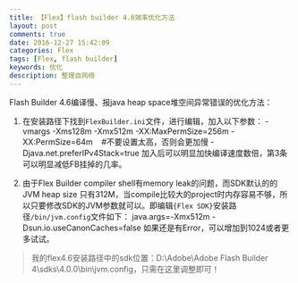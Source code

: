 ```yaml
---
title: 【Flex】flash builder 4.6效率优化方法
layout: post
comments: true
date: 2016-12-27 15:42:09
categories: Flex
tags: [Flex, flash builder]
keywords: 优化
description: 整理自网络
---
```


Flash Builder 4.6编译慢、报java heap space堆空间异常错误的优化方法：

1. 在安装路径下找到`FlexBuilder.ini`文件，进行编辑，加入以下参数：
		-vmargs
		-Xms128m
		-Xmx512m
		-XX:MaxPermSize=256m
		-XX:PermSize=64m    				#不要设置太高，否则会更加慢
		-Djava.net.preferIPv4Stack=true
加入后可以明显加快编译速度数倍，第3条可以明显减低FB挂掉的几率。
<!-- more -->
2. 由于Flex Builder compiler shell有memory leak的问题，而SDK默认的的 JVM heap size 只有312M，当compile比较大的project时内存容易不够，所以只要修改SDK的JVM参数就可以。即编辑`{Flex SDK}`安装路径`/bin/jvm.config`文件如下：
		java.args=-Xmx512m -Dsun.io.useCanonCaches=false
如果还是有Error，可以增加到1024或者更多试试。
>我的flex4.6安装路径中的sdk位置：D:\Adobe\Adobe Flash Builder 4\sdks\4.0.0\bin\jvm.config，只需在这里调整即可！